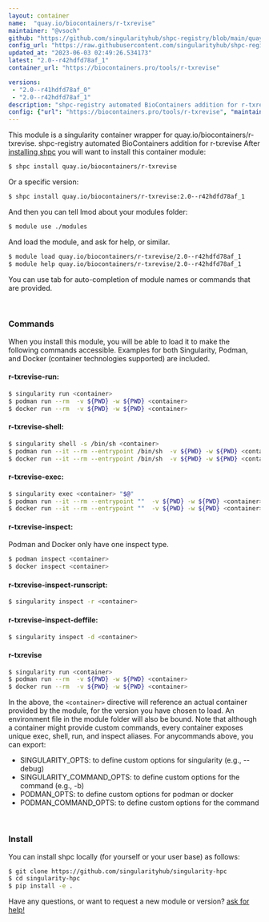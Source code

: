 ```yaml
---
layout: container
name:  "quay.io/biocontainers/r-txrevise"
maintainer: "@vsoch"
github: "https://github.com/singularityhub/shpc-registry/blob/main/quay.io/biocontainers/r-txrevise/container.yaml"
config_url: "https://raw.githubusercontent.com/singularityhub/shpc-registry/main/quay.io/biocontainers/r-txrevise/container.yaml"
updated_at: "2023-06-03 02:49:26.534173"
latest: "2.0--r42hdfd78af_1"
container_url: "https://biocontainers.pro/tools/r-txrevise"

versions:
 - "2.0--r41hdfd78af_0"
 - "2.0--r42hdfd78af_1"
description: "shpc-registry automated BioContainers addition for r-txrevise"
config: {"url": "https://biocontainers.pro/tools/r-txrevise", "maintainer": "@vsoch", "description": "shpc-registry automated BioContainers addition for r-txrevise", "latest": {"2.0--r42hdfd78af_1": "sha256:70e29b7dec0f98f290aeac7de84600494a045e018c0bf7f26abef7ddbaec696d"}, "tags": {"2.0--r41hdfd78af_0": "sha256:7ff14a471665ae32a7663ef189d178793e2e5fb50874e7a62ae12046811303a0", "2.0--r42hdfd78af_1": "sha256:70e29b7dec0f98f290aeac7de84600494a045e018c0bf7f26abef7ddbaec696d"}, "docker": "quay.io/biocontainers/r-txrevise"}
---
```


This module is a singularity container wrapper for quay.io/biocontainers/r-txrevise.
shpc-registry automated BioContainers addition for r-txrevise
After [installing shpc](#install) you will want to install this container module:


```bash
$ shpc install quay.io/biocontainers/r-txrevise
```

Or a specific version:

```bash
$ shpc install quay.io/biocontainers/r-txrevise:2.0--r42hdfd78af_1
```

And then you can tell lmod about your modules folder:

```bash
$ module use ./modules
```

And load the module, and ask for help, or similar.

```bash
$ module load quay.io/biocontainers/r-txrevise/2.0--r42hdfd78af_1
$ module help quay.io/biocontainers/r-txrevise/2.0--r42hdfd78af_1
```

You can use tab for auto-completion of module names or commands that are provided.

<br>

### Commands

When you install this module, you will be able to load it to make the following commands accessible.
Examples for both Singularity, Podman, and Docker (container technologies supported) are included.

#### r-txrevise-run:

```bash
$ singularity run <container>
$ podman run --rm  -v ${PWD} -w ${PWD} <container>
$ docker run --rm  -v ${PWD} -w ${PWD} <container>
```

#### r-txrevise-shell:

```bash
$ singularity shell -s /bin/sh <container>
$ podman run --it --rm --entrypoint /bin/sh  -v ${PWD} -w ${PWD} <container>
$ docker run --it --rm --entrypoint /bin/sh  -v ${PWD} -w ${PWD} <container>
```

#### r-txrevise-exec:

```bash
$ singularity exec <container> "$@"
$ podman run --it --rm --entrypoint ""  -v ${PWD} -w ${PWD} <container> "$@"
$ docker run --it --rm --entrypoint ""  -v ${PWD} -w ${PWD} <container> "$@"
```

#### r-txrevise-inspect:

Podman and Docker only have one inspect type.

```bash
$ podman inspect <container>
$ docker inspect <container>
```

#### r-txrevise-inspect-runscript:

```bash
$ singularity inspect -r <container>
```

#### r-txrevise-inspect-deffile:

```bash
$ singularity inspect -d <container>
```



#### r-txrevise

```bash
$ singularity run <container>
$ podman run --rm  -v ${PWD} -w ${PWD} <container>
$ docker run --rm  -v ${PWD} -w ${PWD} <container>
```


In the above, the `<container>` directive will reference an actual container provided
by the module, for the version you have chosen to load. An environment file in the
module folder will also be bound. Note that although a container
might provide custom commands, every container exposes unique exec, shell, run, and
inspect aliases. For anycommands above, you can export:

 - SINGULARITY_OPTS: to define custom options for singularity (e.g., --debug)
 - SINGULARITY_COMMAND_OPTS: to define custom options for the command (e.g., -b)
 - PODMAN_OPTS: to define custom options for podman or docker
 - PODMAN_COMMAND_OPTS: to define custom options for the command

<br>

### Install

You can install shpc locally (for yourself or your user base) as follows:

```bash
$ git clone https://github.com/singularityhub/singularity-hpc
$ cd singularity-hpc
$ pip install -e .
```

Have any questions, or want to request a new module or version? [ask for help!](https://github.com/singularityhub/singularity-hpc/issues)